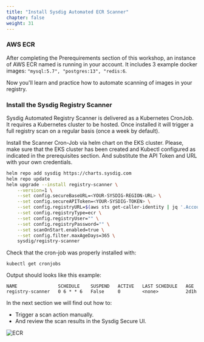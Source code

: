 ```yaml
---
title: "Install Sysdig Automated ECR Scanner"
chapter: false
weight: 31
---
```


### AWS ECR

After completing the Prerequirements section of this workshop, an instance of AWS ECR named is running in your account.
It includes 3 example docker images: `"mysql:5.7", "postgres:13", "redis:6`.

Now you'll learn and practice how to automate scanning of images in your registry.


### Install the Sysdig Registry Scanner

Sysdig Automated Registry Scanner is delivered as a Kubernetes CronJob. It requires a Kubernetes cluster to be hosted. Once installed it will trigger a full registry scan on a regular basis (once a week by default).

Install the Scanner Cron-Job via helm chart on the EKS cluster. Please, make sure that the EKS cluster has been created and Kubectl configured as indicated in the prerequisites section. And substitute the API Token and URL with your own credentials.

```bash
helm repo add sysdig https://charts.sysdig.com
helm repo update
helm upgrade --install registry-scanner \
    --version=1 \
    --set config.secureBaseURL=<YOUR-SYSDIG-REGION-URL> \
    --set config.secureAPIToken=<YOUR-SYSDIG-TOKEN> \
    --set config.registryURL=$(aws sts get-caller-identity | jq '.Account' | xargs).dkr.ecr.us-east-1.amazonaws.com \
    --set config.registryType=ecr \
    --set config.registryUser="" \
    --set config.registryPassword="" \
    --set scanOnStart.enabled=true \
    --set config.filter.maxAgeDays=365 \
    sysdig/registry-scanner
```

Check that the cron-job was properly installed with:

```
kubectl get cronjobs
```

Output should looks like this example:

```
NAME               SCHEDULE    SUSPEND   ACTIVE   LAST SCHEDULE   AGE
registry-scanner   0 6 * * 6   False     0        <none>          2d1h
```

In the next section we will find out how to:
- Trigger a scan action manually.
- And review the scan results in the Sysdig Secure UI.


![ECR](/images/scanningregistryUI.png)
